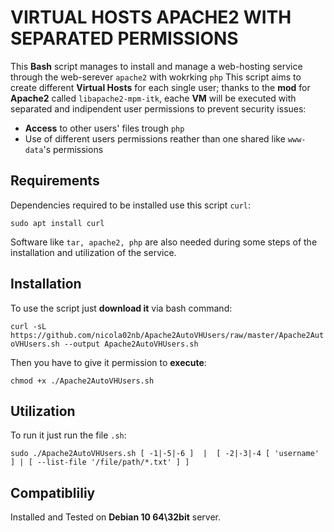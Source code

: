 # VIRTUAL HOSTS APACHE2 WITH SEPARATED PERMISSIONS

This **Bash** script manages to install and manage a web-hosting service through the web-serever `apache2` with wokrking `php`
This script aims to create different **Virtual Hosts** for each single user; thanks to the **mod** for **Apache2** called `libapache2-mpm-itk`, eache **VM**
will be executed with separated and indipendent user permissions to prevent security issues:

- **Access** to other users' files trough `php`
- Use of different users permissions reather than one shared like `www-data`'s permissions

## Requirements

Dependencies required to be installed use this script `curl`:

`sudo apt install curl`

Software like `tar, apache2, php` are also needed during some steps of the installation and utilization of the service.

## Installation

To use the script just **download it** via bash command:

`curl -sL https://github.com/nicola02nb/Apache2AutoVHUsers/raw/master/Apache2AutoVHUsers.sh --output Apache2AutoVHUsers.sh`

Then you have to give it permission to **execute**:

`chmod +x ./Apache2AutoVHUsers.sh`

## Utilization

To run it just run the file `.sh`:

`sudo ./Apache2AutoVHUsers.sh [ -1|-5|-6 ]  |  [ -2|-3|-4 [ 'username' ] | [ --list-file '/file/path/*.txt' ] ]`

## Compatibliliy

Installed and Tested on **Debian 10 64\32bit** server.